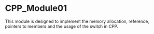 # CPP_Module01
This module is designed to implement the memory allocation, reference, pointers to members and the usage of the switch in CPP.
